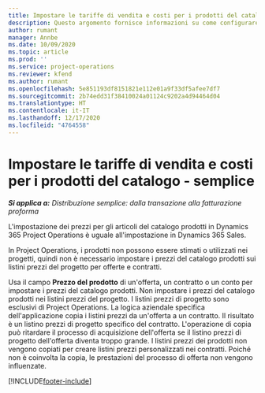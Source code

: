 ```yaml
---
title: Impostare le tariffe di vendita e costi per i prodotti del catalogo - semplice
description: Questo argomento fornisce informazioni su come configurare le tariffe di costo e vendita per le voci di un catalogo prodotti.
author: rumant
manager: Annbe
ms.date: 10/09/2020
ms.topic: article
ms.prod: ''
ms.service: project-operations
ms.reviewer: kfend
ms.author: rumant
ms.openlocfilehash: 5e851193df8151821e112e01a9f33df5afee7df7
ms.sourcegitcommit: 2b74edd31f38410024a01124c9202a4d94464d04
ms.translationtype: HT
ms.contentlocale: it-IT
ms.lasthandoff: 12/17/2020
ms.locfileid: "4764558"
---
```

# <a name="set-up-cost-and-sales-rates-for-catalog-products---lite"></a>Impostare le tariffe di vendita e costi per i prodotti del catalogo - semplice

_**Si applica a:** Distribuzione semplice: dalla transazione alla fatturazione proforma_


L'impostazione dei prezzi per gli articoli del catalogo prodotti in Dynamics 365 Project Operations è uguale all'impostazione in Dynamics 365 Sales.

In Project Operations, i prodotti non possono essere stimati o utilizzati nei progetti, quindi non è necessario impostare i prezzi del catalogo prodotti sui listini prezzi del progetto per offerte e contratti.

Usa il campo **Prezzo del prodotto** di un'offerta, un contratto o un conto per impostare i prezzi del catalogo prodotti. Non impostare i prezzi del catalogo prodotti nei listini prezzi del progetto. I listini prezzi di progetto sono esclusivi di Project Operations. La logica aziendale specifica dell'applicazione copia i listini prezzi da un'offerta a un contratto. Il risultato è un listino prezzi di progetto specifico del contratto. L'operazione di copia può ritardare il processo di acquisizione dell'offerta se il listino prezzi di progetto dell'offerta diventa troppo grande. I listini prezzi dei prodotti non vengono copiati per creare listini prezzi personalizzati nei contratti. Poiché non è coinvolta la copia, le prestazioni del processo di offerta non vengono influenzate.


[!INCLUDE[footer-include](../../includes/footer-banner.md)]